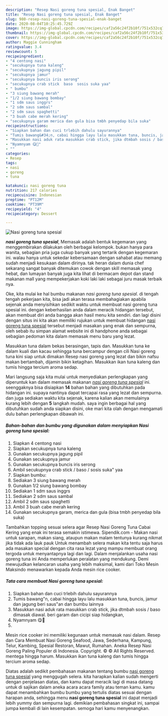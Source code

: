 ```yaml
---
description: "Resep Nasi goreng tuna spesial, Enak Banget"
title: "Resep Nasi goreng tuna spesial, Enak Banget"
slug: 980-resep-nasi-goreng-tuna-spesial-enak-banget
date: 2020-08-04T10:25:45.729Z
image: https://img-global.cpcdn.com/recipes/caf2a56c24f2b10f/751x532cq70/nasi-goreng-tuna-spesial-foto-resep-utama.jpg
thumbnail: https://img-global.cpcdn.com/recipes/caf2a56c24f2b10f/751x532cq70/nasi-goreng-tuna-spesial-foto-resep-utama.jpg
cover: https://img-global.cpcdn.com/recipes/caf2a56c24f2b10f/751x532cq70/nasi-goreng-tuna-spesial-foto-resep-utama.jpg
author: Maggie Cunningham
ratingvalue: 3.4
reviewcount: 5
recipeingredient:
- "4 centong nasi"
- "secukupnya tuna kaleng"
- "secukupnya jagung pipil"
- "secukupnya jamur"
- "secukupnya buncis iris serong"
- "secukupnya crab stick  baso  sosis suka yaa"
- " bumbu"
- "3 siung bawang merah"
- "1/2 siung bawang bombay"
- "1 sdm saus inggrs"
- "2 sdm saus sambal"
- "2 sdm saus spaghetti"
- "3 buah cabe merah kering"
- "secukupnya garam merica dan gula bisa tmbh penyedap bila suka"
recipeinstructions:
- "Siapkan bahan dan cuci trlebih dahulu sayurannya"
- "Tumis bawang&#34;n, cabai hingga layu lalu masukkan tuna, buncis, jamur dan jagung beri saus&#34;an dan bumbu lainnya"
- "Masukkan nasi aduk rata masukkan crab stick, jika dtmbah sosis / baso dimasak diawal. beri garam dan cicipi siap hidangkan,"
- "Nyamnyam 😋🍴"
- ""
categories:
- Resep
tags:
- nasi
- goreng
- tuna

katakunci: nasi goreng tuna 
nutrition: 217 calories
recipecuisine: Indonesian
preptime: "PT12M"
cooktime: "PT39M"
recipeyield: "4"
recipecategory: Dessert

---
```



![Nasi goreng tuna spesial](https://img-global.cpcdn.com/recipes/caf2a56c24f2b10f/751x532cq70/nasi-goreng-tuna-spesial-foto-resep-utama.jpg)

<b><i>nasi goreng tuna spesial</i></b>, Memasak adalah bentuk kegemaran yang menggembirakan dilakukan oleh berbagai kelompok. bukan hanya para wanita, sebagian pria juga cukup banyak yang tertarik dengan kegemaran ini. walau hanya untuk sekedar kebersamaan dengan sahabat atau memang sudah menjadi kesukaan dalam dirinya. tak heran dalam dunia chef sekarang sangat banyak ditemukan cowok dengan skill memasak yang hebat, dan lumayan banyak juga kita lihat di bermacam depot dan stand makanan mall yang mempekerjakan koki laki laki sebagai juru masak terbaik nya.

Oke, kita mulai ke hal bumbu makanan <i>nasi goreng tuna spesial</i>. di tengah tengah pekerjaan kita, bisa jadi akan terasa membahagiakan apabila sejenak anda menyisihkan sedikit waktu untuk membuat nasi goreng tuna spesial ini. dengan keberhasilan anda dalam meracik hidangan tersebut, akan membuat diri anda bangga akan hasil menu kita sendiri. dan lagi disini dengan situs ini kita akan memiliki rujukan untuk membuat hidangan <u>nasi goreng tuna spesial</u> tersebut menjadi masakan yang enak dan sempurna, oleh sebab itu simpan alamat website ini di handphone anda sebagai sebagian pedoman kita dalam memasak menu baru yang lezat.

Masukkan tuna dalam bekas berasingan, tapis dan. Masukkan tuna ke dalam kuali dan kacau sehingga tuna bercampur dengan cili Nasi goreng tuna kini siap untuk dimakan Resep nasi goreng yang lezat dan bikin nafsu makan bertambah, dijamin bikin ketagihan. Masukkan ikan tuna kaleng dan tumis hingga tercium aroma sedap.


Mari langsung saja kita mulai untuk menyediakan perlengkapan yang diperuntuk kan dalam memasak makanan <u><i>nasi goreng tuna spesial</i></u> ini. seenggaknya bisa disiapkan <b>14</b> bahan bahan yang dibutuhkan pada hidangan ini. supaya nantinya dapat tercapai rasa yang lezat dan sempurna. dan juga sediakan waktu kita sejenak, karena kalian akan memulainya kurang lebih dengan <b>5</b> langkah mudah. saya ingin berbagai hal yang dibutuhkan sudah anda siapkan disini, oke mari kita olah dengan mengamati dulu bahan perlengkapan dibawah ini.

<!--inarticleads1-->

##### Bahan-bahan dan bumbu yang digunakan dalam menyiapkan Nasi goreng tuna spesial:

1. Siapkan 4 centong nasi
1. Siapkan secukupnya tuna kaleng
1. Gunakan secukupnya jagung pipil
1. Gunakan secukupnya jamur
1. Gunakan secukupnya buncis iris serong
1. Ambil secukupnya crab stick / baso / sosis suka&#34; yaa
1. Siapkan  bumbu:
1. Sediakan 3 siung bawang merah
1. Gunakan 1/2 siung bawang bombay
1. Sediakan 1 sdm saus inggrs
1. Sediakan 2 sdm saus sambal
1. Ambil 2 sdm saus spaghetti
1. Ambil 3 buah cabe merah kering
1. Gunakan secukupnya garam, merica dan gula (bisa tmbh penyedap bila suka)


Tambahkan topping sesuai selera agar Resep Nasi Goreng Tuna Cabai Kering yang enak ini terasa semakin istimewa. Sipendik.com - Makan nasi untuk sarapan, makan siang, ataupun makan malam tentunya kurang nikmat jika tidak ada lauk pauk Untuk menambah selera makan kita tentu saja harus ada masakan special dengan cita rasa lezat yang mampu membuat orang tergoda untuk menyantapnya lagi dan lagi. Dalam menjalankan usaha nasi goreng tuna ini Anda memperlukan peralatan yang mendukung. Demi mewujudkan kelancaran usaha yang lebih maksimal, kami dari Toko Mesin Maksindo menawarkan kepada Anda mesin rice cooker. 

<!--inarticleads2-->

##### Tata cara membuat Nasi goreng tuna spesial:

1. Siapkan bahan dan cuci trlebih dahulu sayurannya
1. Tumis bawang&#34;n, cabai hingga layu lalu masukkan tuna, buncis, jamur dan jagung beri saus&#34;an dan bumbu lainnya
1. Masukkan nasi aduk rata masukkan crab stick, jika dtmbah sosis / baso dimasak diawal. beri garam dan cicipi siap hidangkan,
1. Nyamnyam 😋🍴
1. 


Mesin rice cooker ini memiliki kegunaan untuk memasak nasi dalam. Resep dan Cara Membuat Nasi Goreng Seafood, Jawa, Sederhana, Kampung, Telur, Kambing, Spesial Restoran, Mawut, Rumahan. Aneka Resep Nasi Goreng Paling Populer di Indonesia. Copyright. © © All Rights Reserved. mentega hingga harum. Masukkan ikan tuna kaleng dan tumis hingga tercium aroma sedap. 

Diatas adalah sedikit pembahasan makanan tentang bumbu <u>nasi goreng tuna spesial</u> yang menggugah selera. kita harapkan kalian sudah mengerti dengan penjelasan diatas, dan kamu dapat meracik lagi di masa datang untuk di sajikan dalam aneka acara acara family atau teman kamu. kamu dapat menambahkan bumbu bumbu yang tertulis diatas sesuai dengan harapan anda, sehingga menu <b>nasi goreng tuna spesial</b> ini dapat menjadi lebih yummy dan sempurna lagi. demikian pembahasan singkat ini, sampai jumpa kembali di lain kesempatan. semoga hari kamu menyenangkan.
